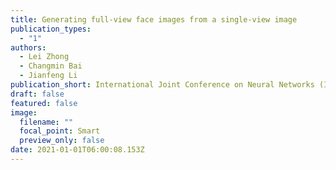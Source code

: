 ```yaml
---
title: Generating full-view face images from a single-view image
publication_types:
  - "1"
authors:
  - Lei Zhong
  - Changmin Bai
  - Jianfeng Li
publication_short: International Joint Conference on Neural Networks (IJCNN2021)
draft: false
featured: false
image:
  filename: ""
  focal_point: Smart
  preview_only: false
date: 2021-01-01T06:00:08.153Z
---
```

